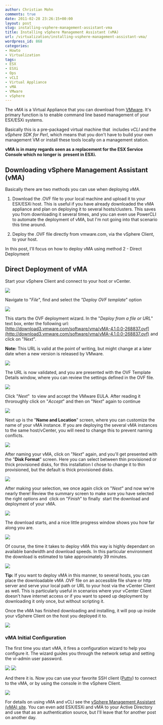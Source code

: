 ```yaml
---
author: Christian Mohn
comments: true
date: 2011-02-28 23:26:15+00:00
layout: post
slug: installing-vsphere-management-assistant-vma
title: Installing vSphere Management Assistant (vMA)
url: /virtualization/installing-vsphere-management-assistant-vma/
wordpress_id: 868
categories:
- Howto
- Virtualization
tags:
- ESX
- ESXi
- Ops
- vCLI
- Virtual Appliance
- vMA
- VMware
- vSphere
---
```


The _vMA_ is a Virtual Appliance that you can download from [VMware](http://communities.vmware.com/community/vmtn/vsphere/automationtools/vima). It's primary function is to enable command line based management of your ESX/ESXi systems.

Basically this is a pre-packaged virtual machine that  includes _vCLI_ and the _vSphere SDK for Perl_, which means that you don't have to build your own management VM or install these tools locally on a management station.

**vMA is in many regards seen as a replacement for the ESX Service Console which no longer is  present in ESXi.**


## Downloading vSphere Management Assistant (vMA)


Basically there are two methods you can use when deploying _vMA_.



	
  1. Download the .OVF file to your local machine and upload it to your ESX/ESXi host.
This is useful if you have already downloaded the vMA appliance and plan on deploying it to several hosts/clusters. This saves you from downloading it several times, and you can even use PowerCLI to automate the deployment of vMA, but I'm not going into that scenario this time around.

	
  2. Deploy the .OVF file directly from vmware.com, via the vSphere Client, to your host.


In this post, I'll focus on how to deploy vMA using method 2 - Direct Deployment


## Direct Deployment of vMA


Start your vSphere Client and connect to your host or vCenter.

[![](/img/Deploy-vMA-01-300x194.png)](/img/Deploy-vMA-01.png)

Navigate to "_File_", find and select the _"Deploy OVF template_" option

[![](/img/Deploy-vMA-02-245x300.png)](/img/Deploy-vMA-02.png)

This starts the OVF deployment wizard. In the "_Deploy from a file or URL_"  text box, enter the following url:  [http://download3.vmware.com/software/vma/vMA-4.1.0.0-268837.ovf](http://download3.vmware.com/software/vma/vMA-4.1.0.0-268837.ovf) and click on "_Next_".

**Note:** This URL is valid at the point of writing, but might change at a later date when a new version is released by VMware.

[![](/img/Deploy-vMA-03-300x225.png)](/img/Deploy-vMA-03.png)

The URL is now validated, and you are presented with the OVF Template Details window, where you can review the settings defined in the OVF file.

[![](/img/Deploy-vMA-04-300x225.png)](/img/Deploy-vMA-04.png)

Click "_Next_"  to view and accept the VMware EULA. After reading it throroughly click on "_Accept_" and then on "_Next_" again to continue

[![](/img/Deploy-vMA-05-300x225.png)](/img/Deploy-vMA-05.png)

Next up is the "**Name and Location**" screen, where you can customize the name of your vMA instance. If you are deploying the several vMA instances to the same host/vCenter, you will need to change this to prevent naming conflicts.

[![](/img/Deploy-vMA-06-300x225.png)](/img/Deploy-vMA-06.png)

After naming your vMA, click on "_Next_" again, and you'll get presented with the "**Disk Format**" screen. Here you can select between thin provisioned or thick provisioned disks, for this installation I chose to change it to thin provisioned, but the default is thick provisioned disks.

[![](/img/Deploy-vMA-07-300x225.png)](/img/Deploy-vMA-07.png)

After making your selection, we once again click on "_Next_" and now we're nearly there! Review the summary screen to make sure you have selected the right options and  click on "_Finish_" to finally  start the download and deployment of your vMA.

[![](/img/Deploy-vMA-08-300x225.png)](/img/Deploy-vMA-08.png)

The download starts, and a nice little progress window shows you how far along you are.

[![](/img/Deploy-vMA-09-300x134.png)](/img/Deploy-vMA-09.png)

Of course, the time it takes to deploy vMA this way is highly dependant on available bandwidth and download speeds. In this particular environment the download is estimated to take approximately 39 minutes.

[![](/img/Deploy-vMA-10-300x93.png)](/img/Deploy-vMA-10.png)

**Tip:** If you want to deploy vMA in this manner, to several hosts, you can place the downloadable vMA .OVF file on an accessible file share or http server and serve your local path or URL to your host via the vCenter Client as well. This is particularly useful in scenarios where your vCenter Client doesn't have internet access or if you want to speed up deployment by downloading it only once, but without scripting it.

Once the vMA has finished downloading and installing, it will pop up inside your vSphere Client on the host you deployed it to.

[![](/img/Deploy-vMA-11-300x194.png)](/img/Deploy-vMA-11.png)



### vMA Initial Configuration


The first time you start vMA, it fires a configuration wizard to help you configure it.
The wizard guides you through the network setup and setting the vi-admin user password.

[![](/img/configure-vMA-01-300x166.png)](/img/configure-vMA-01.png) 
[![](/img/configure-vMA-02-300x166.png)](/img/configure-vMA-02.png)

And there it is. Now you can use your favorite SSH client ([Putty](http://www.chiark.greenend.org.uk/~sgtatham/putty/)) to connect to the vMA, or by using the console in the vSphere Client.

[![](/img/configure-vMA-03-300x179.png)](/img/configure-vMA-03.png)

For details on using vMA and vCLI see the [vSphere Management Assistant (vMA) site](http://communities.vmware.com/community/vmtn/vsphere/automationtools/vima). You can even add ESX/ESXi and vMA to your Active Directory and use that as an authentication source, but I'll leave that for another post on another day.
